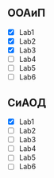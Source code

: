 ## ООАиП  

- [x] Lab1  
- [x] Lab2  
- [x] Lab3  
- [ ] Lab4  
- [ ] Lab5  
- [ ] Lab6  

## СиАОД  

- [x] Lab1  
- [ ] Lab2  
- [ ] Lab3  
- [ ] Lab4  
- [ ] Lab5  
- [ ] Lab6  
